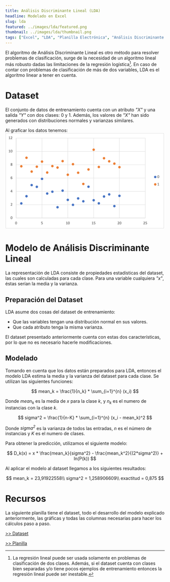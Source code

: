 ```yaml
---
title: Análisis Discriminante Lineal (LDA)
headline: Modelado en Excel 
slug: lda
featured: ../images/lda/featured.png
thumbnail: ../images/lda/thumbnail.png
tags: ["Excel", "LDA", "Planilla Electrónica", "Análisis Discriminante Lineal"]
---
```


El algoritmo de Análisis Discriminante Lineal es otro método para resolver problemas de
clasificación, surge de la necesidad de un algoritmo lineal más robusto dadas las 
limitaciones de la regresión logística[^1]. En caso de contar con problemas de clasificación
de más de dos variables, LDA es el algoritmo linear a tener en cuenta.
[^1]: La regresión lineal puede ser usada solamente en problemas de clasificación de dos clases. Además, si el dataset cuenta con clases bien separadas y/o tiene pocos ejemplos de entrenamiento entonces la regresión lineal puede ser inestable.

# Dataset
El conjunto de datos de entrenamiento cuenta con un atributo _"X"_ y una salida _"Y"_
con dos clases: 0 y 1. Además, los valores de _"X"_ han sido generados con distribuciones
normales y varianzas similares.

Al graficar los datos tenemos:
![Dataset](../images/lda/dataset.png)

# Modelo de Análisis Discriminante Lineal

La representación de LDA consiste de propiedades estadísticas del dataset, las cuales
son calculadas para cada clase. Para una variable cualquiera _"x"_, éstas serían la
media y la varianza.

## Preparación del Dataset
LDA asume dos cosas del dataset de entrenamiento:
* Que las variables tengan una distribución normal en sus valores.
* Que cada atributo tenga la misma varianza.

El dataset presentado anteriormente cuenta con estas dos características, por lo que
no es necesario hacerle modificaciones.

## Modelado
Tomando en cuenta que los datos están preparados para LDA, entonces el modelo LDA
estima la media y la varianza del dataset para cada clase. Se utilizan las siguientes
funciones:

$$
mean_k = \frac{1}{n_k} * \sum_{i=1}^{n} (x_i)
$$

Donde _mean<sub>k</sub>_ es la media de _x_ para la clase _k_, y _n<sub>k</sub>_ es
el numero de instancias con la clase _k_.

$$
sigma^2 = \frac{1}{n-K} * \sum_{i=1}^{n} (x_i - mean_k)^2
$$

Donde _sigma<sup>2</sup>_ es la varianza de todos las entradas, _n_ es el número de
instancias y _K_ es el numero de clases.

Para obtener la predicción, utilizamos el siguiente modelo:

$$
D_k(x) = x * \frac{mean_k}{sigma^2} - \frac{mean_k^2}{(2*sigma^2)} + ln(P(k))
$$

Al aplicar el modelo al dataset llegamos a los siguientes resultados:

$$
mean_k = 23,91922558\\
sigma^2 = 1,258906609\\
exactitud = 0,875
$$

# Recursos
La siguiente planilla tiene el dataset, todo el desarrollo del modelo explicado
anteriormente, las gráficas y todas las columnas necesarias para hacer los cálculos
paso a paso.

[>> Dataset](dataset.csv)

[>> Planilla](lda.xlsx)
